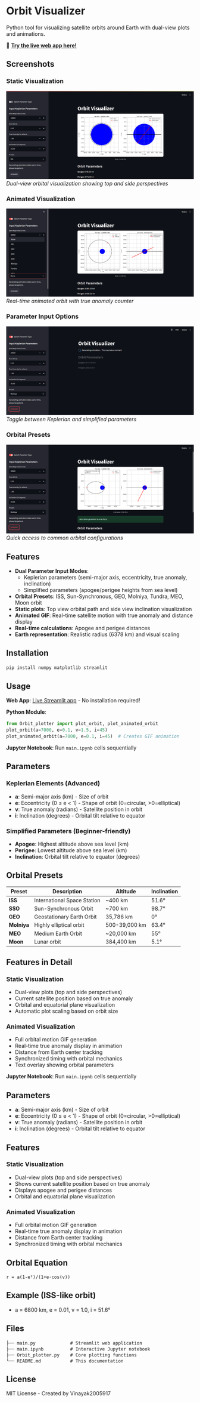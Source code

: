 # Orbit Visualizer

Python tool for visualizing satellite orbits around Earth with dual-view plots and animations.

🚀 **[Try the live web app here!](https://orbit-visualizer-cuiqjpnmqbgzducbrmjdfm.streamlit.app/)**

## Screenshots

### Static Visualization
![Static Orbit Plot](Screenshots/Screenshot%202025-07-21%20004231.png)
*Dual-view orbital visualization showing top and side perspectives*

### Animated Visualization  
![Animation Example](Screenshots/Screenshot%202025-07-21%20004620.png)
*Real-time animated orbit with true anomaly counter*

### Parameter Input Options
![Parameter Interface](Screenshots/Screenshot%202025-07-21%20004648.png)
*Toggle between Keplerian and simplified parameters*

### Orbital Presets
![Preset Options](Screenshots/Screenshot%202025-07-21%20004707.png)
*Quick access to common orbital configurations*

## Features

- **Dual Parameter Input Modes**:
  - Keplerian parameters (semi-major axis, eccentricity, true anomaly, inclination)
  - Simplified parameters (apogee/perigee heights from sea level)
- **Orbital Presets**: ISS, Sun-Synchronous, GEO, Molniya, Tundra, MEO, Moon orbit
- **Static plots**: Top view orbital path and side view inclination visualization
- **Animated GIF**: Real-time satellite motion with true anomaly and distance display
- **Real-time calculations**: Apogee and perigee distances
- **Earth representation**: Realistic radius (6378 km) and visual scaling

## Installation

```bash
pip install numpy matplotlib streamlit
```

## Usage

**Web App**: [Live Streamlit app](https://orbit-visualizer-cuiqjpnmqbgzducbrmjdfm.streamlit.app/) - No installation required!

**Python Module**:
```python
from Orbit_plotter import plot_orbit, plot_animated_orbit
plot_orbit(a=7000, e=0.1, v=1.5, i=45)
plot_animated_orbit(a=7000, e=0.1, i=45)  # Creates GIF animation
```

**Jupyter Notebook**: Run `main.ipynb` cells sequentially

## Parameters

### Keplerian Elements (Advanced)
- **a**: Semi-major axis (km) - Size of orbit
- **e**: Eccentricity (0 ≤ e < 1) - Shape of orbit (0=circular, >0=elliptical)
- **v**: True anomaly (radians) - Satellite position in orbit
- **i**: Inclination (degrees) - Orbital tilt relative to equator

### Simplified Parameters (Beginner-friendly)
- **Apogee**: Highest altitude above sea level (km)
- **Perigee**: Lowest altitude above sea level (km)
- **Inclination**: Orbital tilt relative to equator (degrees)

## Orbital Presets

| Preset | Description | Altitude | Inclination |
|--------|-------------|----------|-------------|
| **ISS** | International Space Station | ~400 km | 51.6° |
| **SSO** | Sun-Synchronous Orbit | ~700 km | 98.7° |
| **GEO** | Geostationary Earth Orbit | 35,786 km | 0° |
| **Molniya** | Highly elliptical orbit | 500-39,000 km | 63.4° |
| **MEO** | Medium Earth Orbit | ~20,000 km | 55° |
| **Moon** | Lunar orbit | 384,400 km | 5.1° |

## Features in Detail

### Static Visualization
- Dual-view plots (top and side perspectives)
- Current satellite position based on true anomaly
- Orbital and equatorial plane visualization
- Automatic plot scaling based on orbit size

### Animated Visualization  
- Full orbital motion GIF generation
- Real-time true anomaly display in animation
- Distance from Earth center tracking
- Synchronized timing with orbital mechanics
- Text overlay showing orbital parameters

**Jupyter Notebook**: Run `main.ipynb` cells sequentially

## Parameters

- **a**: Semi-major axis (km) - Size of orbit
- **e**: Eccentricity (0 ≤ e < 1) - Shape of orbit (0=circular, >0=elliptical)
- **v**: True anomaly (radians) - Satellite position in orbit
- **i**: Inclination (degrees) - Orbital tilt relative to equator

## Features

### Static Visualization
- Dual-view plots (top and side perspectives)
- Shows current satellite position based on true anomaly
- Displays apogee and perigee distances
- Orbital and equatorial plane visualization

### Animated Visualization  
- Full orbital motion GIF generation
- Real-time true anomaly display in animation
- Distance from Earth center tracking
- Synchronized timing with orbital mechanics

## Orbital Equation

```
r = a(1-e²)/(1+e·cos(v))
```

## Example (ISS-like orbit)
- a = 6800 km, e = 0.01, v = 1.0, i = 51.6°

## Files

```
├── main.py             # Streamlit web application
├── main.ipynb          # Interactive Jupyter notebook  
├── Orbit_plotter.py    # Core plotting functions
└── README.md           # This documentation
```

## License

MIT License - Created by Vinayak2005917
